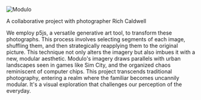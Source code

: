 ![Modulo](https://images.squarespace-cdn.com/content/v1/637d087cfeae7764854916c4/bd1c1c29-63f7-4b45-9516-e3a94f4de311/Picture+only+MODULO.png?format=2500w)

A collaborative project with photographer Rich Caldwell

We employ p5js, a versatile generative art tool, to transform these photographs. This process involves selecting segments of each image, shuffling them, and then strategically reapplying them to the original picture. This technique not only alters the imagery but also imbues it with a new, modular aesthetic.
Modulo's imagery draws parallels with urban landscapes seen in games like Sim City, and the organized chaos reminiscent of computer chips. This project transcends traditional photography, entering a realm where the familiar becomes uncannily modular. It's a visual exploration that challenges our perception of the everyday.
